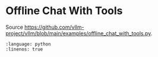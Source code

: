 # Offline Chat With Tools

Source <https://github.com/vllm-project/vllm/blob/main/examples/offline_chat_with_tools.py>.

```{literalinclude} ../../../../examples/offline_chat_with_tools.py
:language: python
:linenos: true
```
